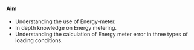 #### Aim
* Understanding the use of Energy-meter.
* In depth knowledge on Energy metering.
* Understanding the calculation of Energy meter error in three types of loading conditions.